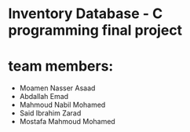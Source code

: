  # Inventory Database - C programming final project
 # team members: 
  * Moamen Nasser Asaad
  * Abdallah Emad
  * Mahmoud Nabil Mohamed
  * Said Ibrahim Zarad
  * Mostafa Mahmoud Mohamed
